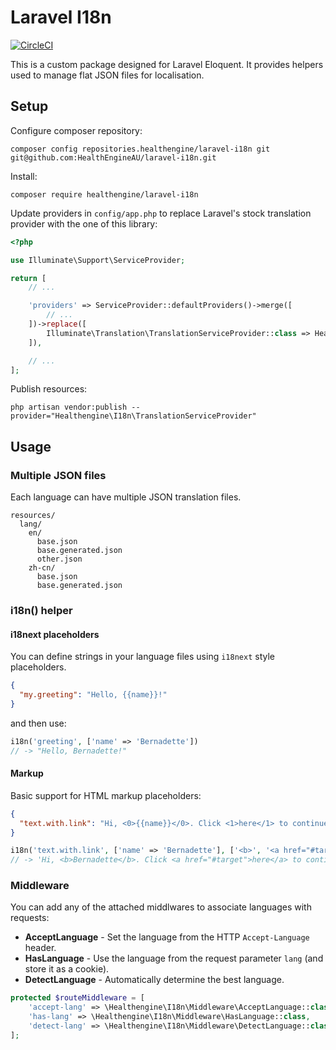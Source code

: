 # Laravel I18n

[![CircleCI](https://dl.circleci.com/status-badge/img/gh/HealthEngineAU/laravel-i18n/tree/main.svg?style=svg)](https://dl.circleci.com/status-badge/redirect/gh/HealthEngineAU/laravel-i18n/tree/main)

This is a custom package designed for Laravel Eloquent. It provides helpers used to manage flat JSON files for
localisation.

## Setup

Configure composer repository:

```shell
composer config repositories.healthengine/laravel-i18n git git@github.com:HealthEngineAU/laravel-i18n.git
```

Install:

```shell
composer require healthengine/laravel-i18n
```

Update providers in `config/app.php` to replace Laravel's stock translation provider with the one of this library:

```php
<?php

use Illuminate\Support\ServiceProvider;

return [
    // ...

    'providers' => ServiceProvider::defaultProviders()->merge([
        // ...
    ])->replace([
        Illuminate\Translation\TranslationServiceProvider::class => Healthengine\I18n\TranslationServiceProvider::class,
    ]),

    // ...
];
```

Publish resources:

```shell
php artisan vendor:publish --provider="Healthengine\I18n\TranslationServiceProvider"
```

## Usage

### Multiple JSON files

Each language can have multiple JSON translation files.
```
resources/
  lang/
    en/
      base.json
      base.generated.json
      other.json
    zh-cn/
      base.json
      base.generated.json
```

### i18n() helper

#### i18next placeholders

You can define strings in your language files using `i18next` style placeholders.

```json
{
  "my.greeting": "Hello, {{name}}!"
}
```
and then use:
```php
i18n('greeting', ['name' => 'Bernadette'])
// -> "Hello, Bernadette!"
```

#### Markup

Basic support for HTML markup placeholders:

```json
{
  "text.with.link": "Hi, <0>{{name}}</0>. Click <1>here</1> to continue."
}
```
```php
i18n('text.with.link', ['name' => 'Bernadette'], ['<b>', '<a href="#target" />'])
// -> 'Hi, <b>Bernadette</b>. Click <a href="#target">here</a> to continue.'
```

### Middleware

You can add any of the attached middlwares to associate languages with requests:

* **AcceptLanguage** - Set the language from the HTTP `Accept-Language` header.
* **HasLanguage** - Use the language from the request parameter `lang` (and store it as a cookie).
* **DetectLanguage** - Automatically determine the best language.

```php
protected $routeMiddleware = [
    'accept-lang' => \Healthengine\I18n\Middleware\AcceptLanguage::class,
    'has-lang' => \Healthengine\I18n\Middleware\HasLanguage::class,
    'detect-lang' => \Healthengine\I18n\Middleware\DetectLanguage::class,
];

```
